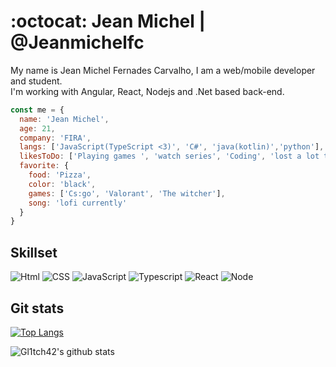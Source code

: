 # :octocat: Jean Michel | @Jeanmichelfc
My name is Jean Michel Fernades Carvalho, I am a web/mobile developer and student.
<br>I'm working with Angular, React, Nodejs and .Net based back-end.

```JavaScript
const me = {
  name: 'Jean Michel',
  age: 21,
  company: 'FIRA',
  langs: ['JavaScript(TypeScript <3)', 'C#', 'java(kotlin)','python'],
  likesToDo: ['Playing games ', 'watch series', 'Coding', 'lost a lot time in voice calls'],
  favorite: {
    food: 'Pizza',
    color: 'black',
    games: ['Cs:go', 'Valorant', 'The witcher'],
    song: 'lofi currently'
  }
}
```

## Skillset
<img src="https://img.shields.io/badge/-HTML%205-E34F26?logo=HTML5&logoColor=white&labelColor=E34F26" alt="Html" /> <img src="https://img.shields.io/badge/-CSS%203-1572B6?logo=CSS3&logoColor=white&labelColor=1572B6" alt="CSS" /> <img src="https://img.shields.io/badge/-JavaScript-F7DF1E?logo=javascript&logoColor=white&labelColor=F7DF1E" alt="JavaScript" /> <img src="https://img.shields.io/badge/-TypeScript-007ACC?logo=typescript&logoColor=white&labelColor=007ACC" alt="Typescript" /> <img src="https://img.shields.io/badge/-React%20JS-61DAFB?logo=react&logoColor=white&labelColor=61DAFB" alt="React" /> <img src="https://img.shields.io/badge/-Node%20JS-green?logo=node.js&logoColor=white&labelColor=green" alt="Node" />
## Git stats

[![Top Langs](https://github-readme-stats.vercel.app/api/top-langs/?username=Gl1tch42&layout=compact&theme=dracula)](https://github.com/anuraghazra/github-readme-stats)

![Gl1tch42's github stats](https://github-readme-stats.vercel.app/api?username=Gl1tch42&show_icons=true&theme=dracula)

<!--
**Lucas-Marins/Lucas-Marins** is a ✨ _special_ ✨ repository because its `README.md` (this file) appears on your GitHub profile.

Here are some ideas to get you started:

[![Top Langs](https://github-readme-stats.vercel.app/api/top-langs/?username=Gl1tch42&layout=compact&theme=dracula)](https://github.com/anuraghazra/github-readme-stats)
- 🔭 I’m currently working on ...
- 🌱 I’m currently learning ...
- 👯 I’m looking to collaborate on ...
- 🤔 I’m looking for help with ...
- 💬 Ask me about ...
- 📫 How to reach me: ...
- 😄 Pronouns: ...
- ⚡ Fun fact: ...
-->
